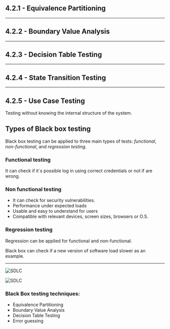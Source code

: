 ## 4.2.1 - **Equivalence Partitioning**

___
## 4.2.2 - **Boundary Value Analysis**

___
## 4.2.3 - **Decision Table Testing**

___
## 4.2.4 - **State Transition Testing**

___
## 4.2.5 - **Use Case Testing**

Testing without knowing the internal structure of the system.

## **Types of Black box testing**

Black box testing can be applied to three main types of tests: 
*functional*, *non-functional*, and *regression testing*.

### **Functional testing**

It can check if it´s possible log in using correct credentials or not if are wrong.

### **Non functional testing**

* It can check for security vulnerabilities.
* Performance under expected loads
* Usable and easy to understand for users
* Compatible with relevant devices, screen sizes, browsers or O.S.

### **Regression testing**

Regression can be applied for functional and non-functional. 

Black box can check if a new version of software load slower as an example.

___

![**SDLC**](../../../images/istqb/test_types/black_box.png)

![**SDLC**](../../../images/istqb/test_types/black_box_test.jpg)

### **Black Box testing techniques:**

* Equivalence Partitioning
* Boundary Value Analysis
* Decision Table Testing
* Error guessing